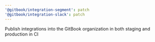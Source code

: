 ```yaml
---
'@gitbook/integration-segment': patch
'@gitbook/integration-slack': patch
---
```


Publish integrations into the GitBook organization in both staging and production in CI
